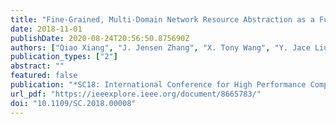 ```yaml
---
title: "Fine-Grained, Multi-Domain Network Resource Abstraction as a Fundamental Primitive to Enable High-Performance, Collaborative Data Sciences"
date: 2018-11-01
publishDate: 2020-08-24T20:56:50.875690Z
authors: ["Qiao Xiang", "J. Jensen Zhang", "X. Tony Wang", "Y. Jace Liu", "Chin Guok", "Franck Le", "John MacAuley", "Harvey Newman", "Y. Richard Yang"]
publication_types: ["2"]
abstract: ""
featured: false
publication: "*SC18: International Conference for High Performance Computing, Networking, Storage and Analysis*"
url_pdf: "https://ieeexplore.ieee.org/document/8665783/"
doi: "10.1109/SC.2018.00008"
---
```


